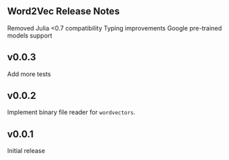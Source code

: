 ## Word2Vec Release Notes

Removed Julia <0.7 compatibility
Typing improvements
Google pre-trained models support

v0.0.3
------
Add more tests

v0.0.2
------
Implement binary file reader for ``wordvectors``.

v0.0.1
------
Initial release
